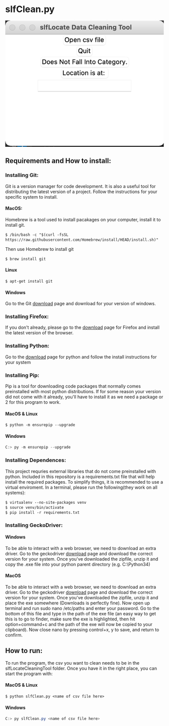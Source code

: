 # slfClean.py
![dashexample](/img/pic2.png)
## Requirements and How to install:

### Installing Git:
Git is a version manager for code development. It is also a useful tool for distributing the latest version of a project. Follow the instructions for your specific system to install.

#### MacOS:
Homebrew is a tool used to install pacakages on your computer, install it to install git.
```shell
$ /bin/bash -c "$(curl -fsSL https://raw.githubusercontent.com/Homebrew/install/HEAD/install.sh)"
```
Then use Homebrew to install git
```shell
$ brew install git
```

#### Linux
```shell
$ apt-get install git
```

#### Windows
Go to the Git [download](https://git-scm.com/download/win) page and download for your version of windows.

### Installing Firefox:
If you don't already, please go to the [download](https://www.mozilla.org/en-US/firefox/new/) page for Firefox and install the latest version of the browser.

### Installing Python:
Go to the [download](https://www.python.org/downloads/) page for python and follow the install instructions for your system

### Installing Pip:
Pip is a tool for downloading code packages that normally comes preinstalled with most python distributions. If for some reason your version did not come with it already, you'll have to install it as we need a package or 2 for this program to work.

#### MacOS & Linux
```shell
$ python -m ensurepip --upgrade
```

#### Windows
```powershell
C:> py -m ensurepip --upgrade
```

### Installing Dependences:
This project requries external libraries that do not come preinstalled with python. Included in this repository is a requirements.txt file that will help install the required packages. To simplify things, it is recommended to use a virtual enviroment. In a terminal, please run the following(they work on all systems):
```shell
$ virtualenv --no-site-packages venv
$ source venv/bin/activate
$ pip install -r requirements.txt
```

### Installing GeckoDriver:
#### Windows 
To be able to interact with a web browser, we need to download an extra driver. Go to the geckodriver [download](https://github.com/mozilla/geckodriver/releases) page and download the correct version for your system. Once you've downloaded the zipfile, unzip it and copy the .exe file into your python parent directory (e.g. C:\\Python34)
#### MacOS
To be able to interact with a web browser, we need to download an extra driver. Go to the geckodriver [download](https://github.com/mozilla/geckodriver/releases) page and download the correct version for your system. Once you've downloaded the zipfile, unzip it and place the exe somewhere (Downloads is perfectly fine). Now open up terminal and run sudo nano /etc/paths and enter your password. Go to the bottom of this file and type in the path of the exe file (an easy way to get this is to go to finder, make sure the exe is highlighted, then hit option+command+c and the path of the exe will now be copied to your clipboard). Now close nano by pressing control+x, y to save, and return to confirm.

## How to run:
To run the program, the csv you want to clean needs to be in the slfLocateCleaningTool folder. Once you have it in the right place, you can start the program with:

#### MacOS & Linux
```shell
$ python slfClean.py <name of csv file here>
```

#### Windows
```powershell
C:> py slfClean.py <name of csv file here>
```

